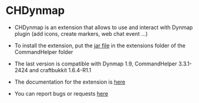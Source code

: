 CHDynmap
========


- CHDynmap is an extension that allows to use and interact with Dynmap plugin (add icons, create markers, web chat event ...)

- To install the extension, put the [jar file](http://ci.nixium.com/job/CHDynMap/) in the extensions folder of the CommandHelper folder
 
- The last version is compatible with Dynmap 1.9, CommandHelper 3.3.1-2424 and craftbukkit 1.6.4-R1.1

- The documentation for the extension is [here](https://github.com/Hekta/CHDynmap/wiki)

- You can report bugs or requests [here](https://github.com/Hekta/CHDynmap/issues)
